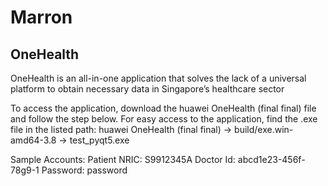# Marron
## OneHealth

 OneHealth is an all-in-one application that solves the lack of a universal platform to obtain necessary data in Singapore’s healthcare sector
 
 To access the application, download the huawei OneHealth (final final) file and follow the step below.
 For easy access to the application, find the .exe file in the listed path: 
             huawei OneHealth (final final) -> build/exe.win-amd64-3.8 -> test_pyqt5.exe


Sample Accounts:
Patient NRIC: S9912345A
Doctor Id: abcd1e23-456f-78g9-1
Password: password

